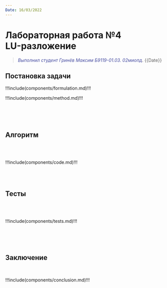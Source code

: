 ```yaml
---
Date: 16/03/2022
---
```


**Лабораторная работа №4** \
LU-разложение
=====================================================
><span style="color:#474DA1">*Выполнил студент Гринёв Максим Б9119-01.03.
02миопд*</span>. {{Date}}


## Постановка задачи

!!!include(components/formulation.md)!!!

<div style="page-break-after: always;"></div>

!!!include(components/method.md)!!!

<br>
<br>
<br>

<div style="page-break-after: always;"></div>

## Алгоритм

<br>
<br>

!!!include(components/code.md)!!!

<br>
<br>

## Тесты

<br>
<br>

!!!include(components/tests.md)!!!

<div style="page-break-after: always;"></div>

<br>
<br>
<br>

## Заключение

<br>

!!!include(components/conclusion.md)!!!

<style>
    .img {
        display:block;
        margin-left:auto;
        margin-right:auto;
        border: 10px, solid, black;
    }
</style>